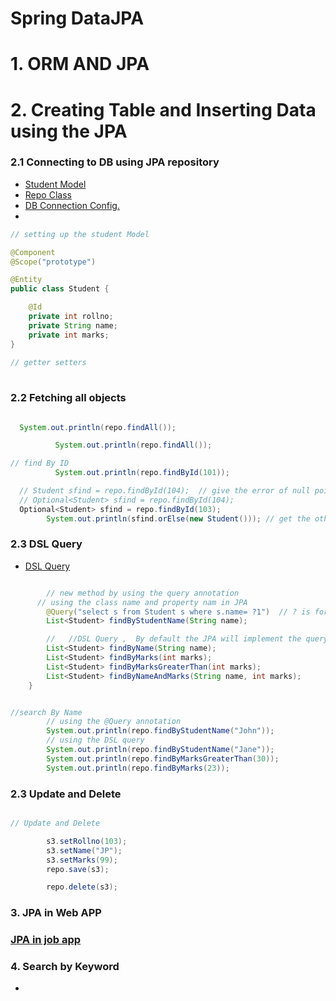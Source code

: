 # Spring DataJPA


# 1. ORM AND JPA

# 2. Creating Table and Inserting Data using the JPA

### 2.1 Connecting to DB using JPA repository

- [Student Model](src/main/java/com/jspring6/springdatajpaproject/model/Student.java)
- [Repo Class](src/main/java/com/jspring6/springdatajpaproject/StudentRepo.java)
- [ DB Connection Config. ](src/main/resources/application.properties)
- 

```java
// setting up the student Model 

@Component
@Scope("prototype")

@Entity
public class Student {

    @Id
    private int rollno;
    private String name;
    private int marks;
}
    
// getter setters     
    
```
### 2.2 Fetching all objects  

```java

  System.out.println(repo.findAll());

          System.out.println(repo.findAll());

// find By ID
          System.out.println(repo.findById(101));

  // Student sfind = repo.findById(104);  // give the error of null pointer
  // Optional<Student> sfind = repo.findById(104);
  Optional<Student> sfind = repo.findById(103);
        System.out.println(sfind.orElse(new Student())); // get the other new obj if no data

```

### 2.3  DSL Query 

- [DSL Query](src/main/java/com/jspring6/springdatajpaproject/StudentRepo.java)
```java

        // new method by using the query annotation
      // using the class name and property nam in JPA
        @Query("select s from Student s where s.name= ?1")  // ? is for the 1st parameter
        List<Student> findByStudentName(String name);

        //   //DSL Query ,  By default the JPA will implement the query for below things like :
        List<Student> findByName(String name);
        List<Student> findByMarks(int marks);
        List<Student> findByMarksGreaterThan(int marks);
        List<Student> findByNameAndMarks(String name, int marks);
    }
```

```java

//search By Name
        // using the @Query annotation
        System.out.println(repo.findByStudentName("John"));
        // using the DSL query
        System.out.println(repo.findByStudentName("Jane"));
        System.out.println(repo.findByMarksGreaterThan(30));
        System.out.println(repo.findByMarks(23));
```


### 2.3 Update and Delete 


```java

// Update and Delete

        s3.setRollno(103);
        s3.setName("JP");
        s3.setMarks(99);
        repo.save(s3);

        repo.delete(s3);

```

### 3. JPA in Web APP
###  [JPA in job app ](/SpringBootRest)

### 4. Search by Keyword 

- []()
